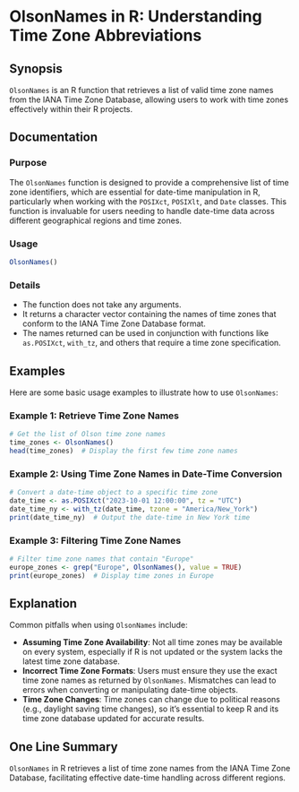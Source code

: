 <!--
Meta Description: # OlsonNames in R: Understanding Time Zone Abbreviations ## Synopsis `OlsonNames` is an R function that retrieves a list of valid time zone names from...
Meta Keywords: time, zone, names, olsonnames, date
-->

# OlsonNames in R: Understanding Time Zone Abbreviations

## Synopsis
`OlsonNames` is an R function that retrieves a list of valid time zone names from the IANA Time Zone Database, allowing users to work with time zones effectively within their R projects.

## Documentation
### Purpose
The `OlsonNames` function is designed to provide a comprehensive list of time zone identifiers, which are essential for date-time manipulation in R, particularly when working with the `POSIXct`, `POSIXlt`, and `Date` classes. This function is invaluable for users needing to handle date-time data across different geographical regions and time zones.

### Usage
```R
OlsonNames()
```

### Details
- The function does not take any arguments.
- It returns a character vector containing the names of time zones that conform to the IANA Time Zone Database format.
- The names returned can be used in conjunction with functions like `as.POSIXct`, `with_tz`, and others that require a time zone specification.

## Examples
Here are some basic usage examples to illustrate how to use `OlsonNames`:

### Example 1: Retrieve Time Zone Names
```R
# Get the list of Olson time zone names
time_zones <- OlsonNames()
head(time_zones)  # Display the first few time zone names
```

### Example 2: Using Time Zone Names in Date-Time Conversion
```R
# Convert a date-time object to a specific time zone
date_time <- as.POSIXct("2023-10-01 12:00:00", tz = "UTC")
date_time_ny <- with_tz(date_time, tzone = "America/New_York")
print(date_time_ny)  # Output the date-time in New York time
```

### Example 3: Filtering Time Zone Names
```R
# Filter time zone names that contain "Europe"
europe_zones <- grep("Europe", OlsonNames(), value = TRUE)
print(europe_zones)  # Display time zones in Europe
```

## Explanation
Common pitfalls when using `OlsonNames` include:
- **Assuming Time Zone Availability**: Not all time zones may be available on every system, especially if R is not updated or the system lacks the latest time zone database.
- **Incorrect Time Zone Formats**: Users must ensure they use the exact time zone names as returned by `OlsonNames`. Mismatches can lead to errors when converting or manipulating date-time objects.
- **Time Zone Changes**: Time zones can change due to political reasons (e.g., daylight saving time changes), so it’s essential to keep R and its time zone database updated for accurate results.

## One Line Summary
`OlsonNames` in R retrieves a list of time zone names from the IANA Time Zone Database, facilitating effective date-time handling across different regions.